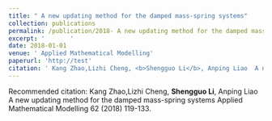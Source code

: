 ```yaml
---
title: " A new updating method for the damped mass-spring systems"
collection: publications
permalink: /publication/2018- A new updating method for the damped mass-spring systems
excerpt: '       '
date: 2018-01-01
venue: ' Applied Mathematical Modelling'
paperurl: 'http://test'
citation: ' Kang Zhao,Lizhi Cheng, <b>Shengguo Li</b>, Anping Liao  A new updating method for the damped mass-spring systems Applied Mathematical Modelling 62 (2018) 119-133. '
---
```



Recommended citation:  Kang Zhao,Lizhi Cheng, <b>Shengguo Li</b>, Anping Liao  A new updating method for the damped mass-spring systems Applied Mathematical Modelling 62 (2018) 119-133. 